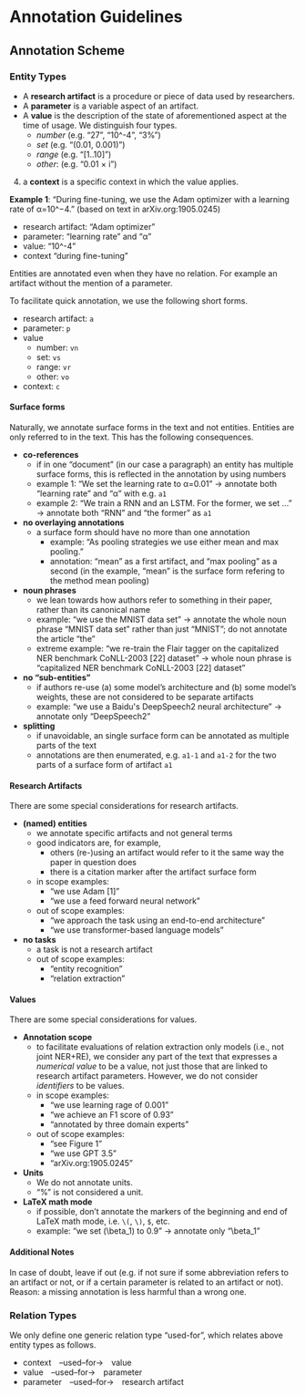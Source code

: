 # Annotation Guidelines

## Annotation Scheme

### Entity Types

* A **research artifact** is a procedure or piece of data used by researchers.
* A **parameter** is a variable aspect of an artifact.
* A **value** is the description of the state of aforementioned aspect at the time of usage. We distinguish four types.
    * *number* (e.g. “27”, “10^-4”, “3%”)
    * *set* (e.g. “(0.01, 0.001)”)
    * *range* (e.g. “[1..10]”)
    * *other*: (e.g. “0.01 × i”)
4. a **context** is a specific context in which the value applies.

**Example 1**: “During fine-tuning, we use the Adam optimizer with a learning rate of α=10^−4.” (based on text in arXiv.org:1905.0245)

* research artifact: “Adam optimizer”
* parameter: “learning rate” and “α”
* value: “10^-4”
* context “during fine-tuning”

Entities are annotated even when they have no relation. For example an artifact without the mention of a parameter.

To facilitate quick annotation, we use the following short forms.

* research artifact: `a`
* parameter: `p`
* value
    * number: `vn`
    * set: `vs`
    * range: `vr`
    * other: `vo`
* context: `c`

#### Surface forms

Naturally, we annotate surface forms in the text and not entities. Entities are only referred to in the text. This has the following consequences.

* **co-references**
    * if in one “document” (in our case a paragraph) an entity has multiple surface forms, this is reflected in the annotation by using numbers
    * example 1: “We set the learning rate to α=0.01” → annotate both “learning rate” and “α” with e.g. `a1`
    * example 2: “We train a RNN and an LSTM. For the former, we set ...” → annotate both “RNN” and “the former” as `a1`
* **no overlaying annotations**
    * a surface form should have no more than one annotation
        * example: “As pooling strategies we use either mean and max pooling.”
        * annotation:  “mean” as a first artifact, and “max pooling” as a second (in the example, “mean” is the surface form refering to the method mean pooling)
* **noun phrases**
    * we lean towards how authors refer to something in their paper, rather than its canonical name
    * example: “we use the MNIST data set” → annotate the whole noun phrase “MNIST data set” rather than just “MNIST”; do not annotate the article “the”
    * extreme example: “we re-train the Flair tagger on the capitalized NER benchmark CoNLL-2003 [22] dataset” → whole noun phrase is “capitalized NER benchmark CoNLL-2003 [22] dataset”
* **no “sub-entities”**
    * if authors re-use (a) some model’s architecture and (b) some model’s weights, these are not considered to be separate artifacts
    * example: “we use a Baidu's DeepSpeech2 neural architecture” → annotate only “DeepSpeech2”
* **splitting**
    * if unavoidable, an single surface form can be annotated as multiple parts of the text
    * annotations are then enumerated, e.g. `a1-1` and `a1-2` for the two parts of a surface form of artifact `a1`

#### Research Artifacts

There are some special considerations for research artifacts.

* **(named) entities**
    * we annotate specific artifacts and not general terms
    * good indicators are, for example,
        * others (re-)using an artifact would refer to it the same way the paper in question does
        * there is a citation marker after the artifact surface form
    * in scope examples:
        * “we use Adam [1]”
        * “we use a feed forward neural network”
    * out of scope examples:
        * “we approach the task using an end-to-end architecture”
        * “we use transformer-based language models”
* **no tasks**
    * a task is not a research artifact
    * out of scope examples:
        * “entity recognition”
        * “relation extraction”

#### Values

There are some special considerations for values.

* **Annotation scope**
    * to facilitate evaluations of relation extraction only models (i.e., not joint NER+RE), we consider any part of the text that expresses a *numerical value* to be a value, not just those that are linked to research artifact parameters. However, we do not consider *identifiers* to be values.
    * in scope examples:
        * “we use learning rage of 0.001”
        * “we achieve an F1 score of 0.93”
        * “annotated by three domain experts”
    * out of scope examples:
        * “see Figure 1”
        * “we use GPT 3.5”
        * “arXiv.org:1905.0245”
* **Units**
    * We do not annotate units.
    * “%” is not considered a unit.
* **LaTeX math mode**
    * if possible, don’t annotate the markers of the beginning and end of LaTeX math mode, i.e. `\(`, `\)`, `$`, etc.
    * example: “we set \(\beta\_1\) to 0.9” → annotate only “\beta\_1”

#### Additional Notes

In case of doubt, leave if out (e.g. if not sure if some abbreviation refers to an artifact or not, or if a certain parameter is related to an artifact or not). Reason: a missing annotation is less harmful than a wrong one.

### Relation Types

We only define one generic relation type “used-for”, which relates above entity types as follows.

* context –used–for→ value
* value –used–for→ parameter
* parameter –used–for→ research artifact
